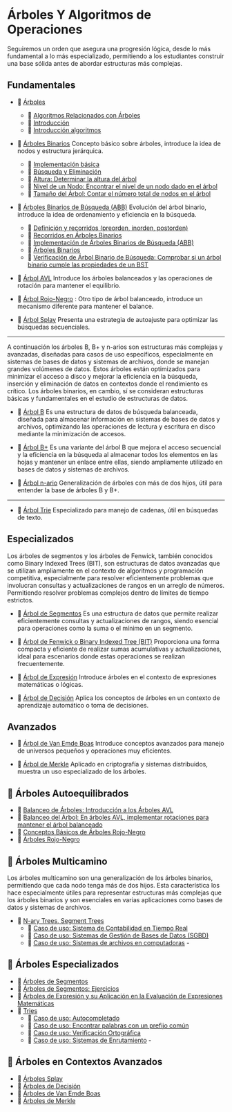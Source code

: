 # Árboles Y Algoritmos de Operaciones

 Seguiremos un orden que asegura una progresión lógica, desde lo más fundamental a lo más especializado, permitiendo a los estudiantes construir una base sólida antes de abordar estructuras más complejas.

## Fundamentales

- :bookmark_tabs: [Árboles](../notebook/arboles-y-algoritmos-de-operaciones/tipos-de-arboles.ipynb)
  - :page_with_curl: [Algoritmos Relacionados con Árboles](../notebook/arboles-y-algoritmos-de-operaciones/algoritmos-relacionados-con-arboles.ipynb)
  - :page_with_curl: [Introducción](/notebook/implementacion-de-arboles/introduccion.ipynb)
  - :page_with_curl: [Introducción algoritmos](/notebook/algoritmos-de-arboles/introduccion.ipynb)  

- :bookmark_tabs: [Árboles Binarios](../notebook/arboles/arbol-binario.ipynb) Concepto básico sobre árboles, introduce la idea de nodos y estructura jerárquica.
  - :page_with_curl: [Implementación básica](/notebook/implementacion-de-arboles/trees-metodos-basicos.ipynb)  
  - :page_with_curl: [Búsqueda y Eliminación](/notebook/implementacion-de-arboles/trees-busqueda-y-eliminacion.ipynb)  
  - :page_with_curl: [Altura: Determinar la altura del árbol](/notebook/implementacion-de-arboles/altura-determinar-la-altura-del-arbol.ipynb)  
  - :page_with_curl: [Nivel de un Nodo: Encontrar el nivel de un nodo dado en el árbol](/notebook/implementacion-de-arboles/nivel-de-un-nodo-encontrar-el-nivel-de-un-nodo-dado-en-el-arbol.ipynb)  
  - :page_with_curl: [Tamaño del Árbol: Contar el número total de nodos en el árbol](/notebook/implementacion-de-arboles/tamanno-del-arbol-contar-el-numero-total-de-nodos-en-el-arbol.ipynb)  

- :bookmark_tabs: [Árboles Binarios de Búsqueda (ABB)](../notebook/arboles/arbol-binario-de-busqueda-abb.ipynb)  Evolución del árbol binario, introduce la idea de ordenamiento y eficiencia en la búsqueda.
  - :page_with_curl: [Definición y recorridos (preorden, inorden, postorden)](/notebook/implementacion-de-arboles/arboles-binarios-definicion-y-recorridos-preorden-inorden-postorden.ipynb)  
  - :page_with_curl: [Recorridos en Árboles Binarios](/notebook/algoritmos-de-arboles/recorridos-en-arboles-binarios.ipynb)  
  - :page_with_curl: [Implementación de Árboles Binarios de Búsqueda (ABB)](/notebook/algoritmos-de-arboles-arboles-binarios-de-busqueda/implementacion-de-arboles-binarios-de-busqueda-abb.ipynb)  
  - :page_with_curl: [Árboles Binarios](/notebook/algoritmos-de-arboles/arboles-binarios.ipynb)  
  - :page_with_curl: [Verificación de Árbol Binario de Búsqueda: Comprobar si un árbol binario cumple las propiedades de un BST](/notebook/implementacion-de-arboles/verificacion-de-arbol-binario-de-busqueda-comprobar-si-un-arbol-binario-cumple-las-propiedades-de-un-bst.ipynb)  


- :page_with_curl: [Árbol AVL](../notebook/arboles/arbol-avl.ipynb)  Introduce los árboles balanceados y las operaciones de rotación para mantener el equilibrio.

- :page_with_curl: [Árbol Rojo-Negro](../notebook/arboles/arbol-rojo-negro.ipynb) : Otro tipo de árbol balanceado, introduce un mecanismo diferente para mantener el balance.

- :page_with_curl: [Árbol Splay](../notebook/arboles/arbol-splay.ipynb) Presenta una estrategia de autoajuste para optimizar las búsquedas secuenciales.

---

A continuación los árboles B, B+ y n-arios son estructuras más complejas y avanzadas, diseñadas para casos de uso específicos, especialmente en sistemas de bases de datos y sistemas de archivos, donde se manejan grandes volúmenes de datos. Estos árboles están optimizados para minimizar el acceso a disco y mejorar la eficiencia en la búsqueda, inserción y eliminación de datos en contextos donde el rendimiento es crítico. Los árboles binarios, en cambio, sí se consideran estructuras básicas y fundamentales en el estudio de estructuras de datos.

- :page_with_curl: [Árbol B](../notebook/arboles/arbol-b.ipynb) Es una estructura de datos de búsqueda balanceada, diseñada para almacenar información en sistemas de bases de datos y archivos, optimizando las operaciones de lectura y escritura en disco mediante la minimización de accesos. 

- :page_with_curl: [Árbol B+](../notebook/arboles/arbol-b+.ipynb) Es una variante del árbol B que mejora el acceso secuencial y la eficiencia en la búsqueda al almacenar todos los elementos en las hojas y mantener un enlace entre ellas, siendo ampliamente utilizado en bases de datos y sistemas de archivos.

- :page_with_curl: [Árbol n-ario](../notebook/arboles/arbol-n-ario.ipynb) Generalización de árboles con más de dos hijos, útil para entender la base de árboles B y B+.

---

- :page_with_curl: [Árbol Trie](../notebook/arboles/arbol-trie.ipynb)  Especializado para manejo de cadenas, útil en búsquedas de texto.

## Especializados

Los árboles de segmentos y los árboles de Fenwick, también conocidos como Binary Indexed Trees (BIT), son estructuras de datos avanzadas que se utilizan ampliamente en el contexto de algoritmos y programación competitiva, especialmente para resolver eficientemente problemas que involucran consultas y actualizaciones de rangos en un arreglo de números. Permitiendo resolver problemas complejos dentro de límites de tiempo estrictos.

- :page_with_curl: [Árbol de Segmentos](../notebook/arboles/arbol-de-segmentos.ipynb)  Es una estructura de datos que permite realizar eficientemente consultas y actualizaciones de rangos, siendo esencial para operaciones como la suma o el mínimo en un segmento.

- :page_with_curl: [Árbol de Fenwick o Binary Indexed Tree (BIT)](../notebook/arboles/arbol-de-fenwick-o-binary-indexed-tree-bit.ipynb) Proporciona una forma compacta y eficiente de realizar sumas acumulativas y actualizaciones, ideal para escenarios donde estas operaciones se realizan frecuentemente.

- :page_with_curl: [Árbol de Expresión](../notebook/arboles/arbol-de-expresion.ipynb) Introduce árboles en el contexto de expresiones matemáticas o lógicas.

- :page_with_curl: [Árbol de Decisión](../notebook/arboles/arbol-de-decision.ipynb) Aplica los conceptos de árboles en un contexto de aprendizaje automático o toma de decisiones.

## Avanzados

- :page_with_curl: [Árbol de Van Emde Boas](../notebook/arboles/arbol-de-van-emde-boas.ipynb)  Introduce conceptos avanzados para manejo de universos pequeños y operaciones muy eficientes.

- :page_with_curl: [Árbol de Merkle](../notebook/arboles/arbol-de-merkle.ipynb)  Aplicado en criptografía y sistemas distribuidos, muestra un uso especializado de los árboles.






## :bookmark_tabs: Árboles Autoequilibrados

- :page_with_curl: [Balanceo de Árboles: Introducción a los Árboles AVL](/notebook/algoritmos-de-arboles-arboles-binarios-de-busqueda/balanceo-de-arboles-introduccion-a-los-arboles-av.ipynb)  
- :page_with_curl: [Balanceo del Árbol: En árboles AVL, implementar rotaciones para mantener el árbol balanceado](/notebook/implementacion-de-arboles/balanceo-del-arbol-en-arboles-avl-implementar-rotaciones-para-mantener-el-arbol-balanceado.ipynb)  
- :page_with_curl: [Conceptos Básicos de Árboles Rojo-Negro](/notebook/algoritmos-de-arboles-arboles-especializados/conceptos-basicos-de-arboles-rojo-negro.ipynb)  
- :page_with_curl: [Árboles Rojo-Negro](/notebook/implementacion-de-arboles/arboles-rojo-negro.ipynb)  

## :bookmark_tabs: Árboles Multicamino

Los árboles multicamino son una generalización de los árboles binarios, permitiendo que cada nodo tenga más de dos hijos. Esta característica los hace especialmente útiles para representar estructuras más complejas que los árboles binarios y son esenciales en varias aplicaciones como bases de datos y sistemas de archivos.

- :page_with_curl: [N-ary Trees, Segment Trees](/notebook/estructuras-de-datos-avanzadas/n-ary-trees-segment-trees.ipynb)
  - :page_with_curl: [Caso de uso: Sistema de Contabilidad en Tiempo Real](/notebook/estructuras-de-datos-avanzadas/caso-de-uso-sistema-de-contabilidad-en-tiempo-real.ipynb)  
  - :page_with_curl: [Caso de uso: Sistemas de Gestión de Bases de Datos (SGBD)](/notebook/estructuras-de-datos-avanzadas/caso-de-uso-sistemas-de-gestion-de-bases-de-datos-sgbd.ipynb)  
  - :page_with_curl: [Caso de uso: Sistemas de archivos en computadoras](/notebook/estructuras-de-datos-avanzadas/caso-de-uso-sistemas-de-archivos-en-computadoras.ipynb)  - 

## :bookmark_tabs: Árboles Especializados

- :page_with_curl: [Árboles de Segmentos](/notebook/implementacion-de-arboles/arboles-de-segmentos.ipynb)  
- :page_with_curl: [Árboles de Segmentos: Ejercicios](/notebook/implementacion-de-arboles/arboles-de-segmentos-ejercicios.ipynb)  
- :page_with_curl: [Árboles de Expresión y su Aplicación en la Evaluación de Expresiones Matemáticas](/notebook/algoritmos-de-arboles-arboles-especializados/arboles-de-expresion-y-su-aplicacion-en-la-evaluacion-de-expresiones-matematicas.ipynb)  
- :page_with_curl: [Tries](/notebook/estructuras-de-datos-avanzadas/tries.ipynb)  
  - :page_with_curl: [Caso de uso: Autocompletado](/notebook/estructuras-de-datos-avanzadas/caso-de-uso-autocompletado.ipynb)  
  - :page_with_curl: [Caso de uso: Encontrar palabras con un prefijo común](/notebook/estructuras-de-datos-avanzadas/encontrar-palabras-con-un-prefijo-comun.ipynb)  
  - :page_with_curl: [Caso de uso: Verificación Ortográfica](/notebook/estructuras-de-datos-avanzadas/caso-de-uso-verificacion-ortografica.ipynb)  
  - :page_with_curl: [Caso de uso: Sistemas de Enrutamiento](/notebook/estructuras-de-datos-avanzadas/caso-de-uso-sistemas-de-enrutamiento.ipynb)  - 

## :bookmark_tabs: Árboles en Contextos Avanzados

- :page_with_curl: [Árboles Splay](/añadir_enlace_correspondiente)  
- :page_with_curl: [Árboles de Decisión](/añadir_enlace_correspondiente)  
- :page_with_curl: [Árboles de Van Emde Boas](/añadir_enlace_correspondiente)  
- :page_with_curl: [Árboles de Merkle](/añadir_enlace_correspondiente)  
